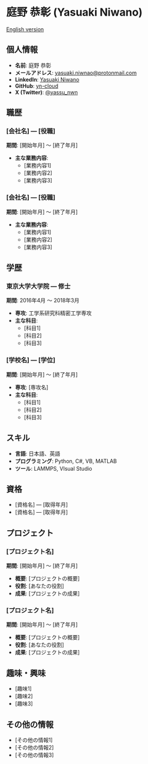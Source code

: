 # 庭野 恭彰 (Yasuaki Niwano)

[English version](index.md)

## 個人情報

- **名前**: 庭野 恭彰
- **メールアドレス**: [yasuaki.niwnao@protonmail.com](mailto:yasuaki.niwano@protonmail.com)
- **LinkedIn**: [Yasuaki Niwano](https://www.linkedin.com/in/%E6%81%AD%E5%BD%B0-%E5%BA%AD%E9%87%8E-a04087180/?trk=opento_sprofile_topcard)
- **GitHub**: [yn-cloud](https://github.com/yn-cloud)
- **X (Twitter)**: [@yassu_nwn](https://twitter.com/yassu_nwn)

## 職歴
### [会社名] — [役職]
**期間**: [開始年月] 〜 [終了年月]
- **主な業務内容**:
  - [業務内容1]
  - [業務内容2]
  - [業務内容3]

### [会社名] — [役職]
**期間**: [開始年月] 〜 [終了年月]
- **主な業務内容**:
  - [業務内容1]
  - [業務内容2]
  - [業務内容3]

## 学歴

### 東京大学大学院 — 修士

**期間**: 2016年4月 〜 2018年3月

- **専攻**: 工学系研究科精密工学専攻
- **主な科目**:
  - [科目1]
  - [科目2]
  - [科目3]

### [学校名] — [学位]
**期間**: [開始年月] 〜 [終了年月]
- **専攻**: [専攻名]
- **主な科目**:
  - [科目1]
  - [科目2]
  - [科目3]

## スキル

- **言語**: 日本語、英語
- **プログラミング**: Python, C#, VB, MATLAB
- **ツール**: LAMMPS, VIsual Studio

## 資格

- [資格名] — [取得年月]
- [資格名] — [取得年月]

## プロジェクト
### [プロジェクト名]
**期間**: [開始年月] 〜 [終了年月]
- **概要**: [プロジェクトの概要]
- **役割**: [あなたの役割]
- **成果**: [プロジェクトの成果]

### [プロジェクト名]
**期間**: [開始年月] 〜 [終了年月]
- **概要**: [プロジェクトの概要]
- **役割**: [あなたの役割]
- **成果**: [プロジェクトの成果]

## 趣味・興味
- [趣味1]
- [趣味2]
- [趣味3]

## その他の情報
- [その他の情報1]
- [その他の情報2]
- [その他の情報3]
